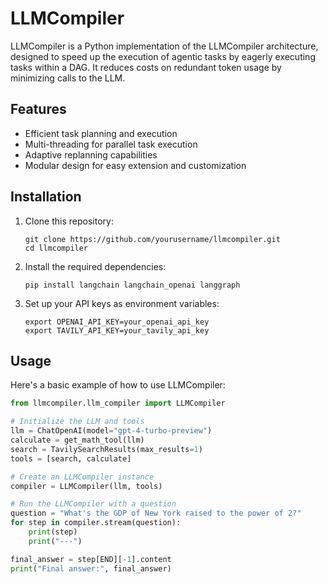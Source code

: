# LLMCompiler

LLMCompiler is a Python implementation of the LLMCompiler architecture, designed to speed up the execution of agentic tasks by eagerly executing tasks within a DAG. It reduces costs on redundant token usage by minimizing calls to the LLM.

## Features

- Efficient task planning and execution
- Multi-threading for parallel task execution
- Adaptive replanning capabilities
- Modular design for easy extension and customization

## Installation

1. Clone this repository:
   ```
   git clone https://github.com/yourusername/llmcompiler.git
   cd llmcompiler
   ```

2. Install the required dependencies:
   ```
   pip install langchain langchain_openai langgraph
   ```

3. Set up your API keys as environment variables:
   ```
   export OPENAI_API_KEY=your_openai_api_key
   export TAVILY_API_KEY=your_tavily_api_key
   ```

## Usage

Here's a basic example of how to use LLMCompiler:

```python
from llmcompiler.llm_compiler import LLMCompiler

# Initialize the LLM and tools
llm = ChatOpenAI(model="gpt-4-turbo-preview")
calculate = get_math_tool(llm)
search = TavilySearchResults(max_results=1)
tools = [search, calculate]

# Create an LLMCompiler instance
compiler = LLMCompiler(llm, tools)

# Run the LLMCompiler with a question
question = "What's the GDP of New York raised to the power of 2?"
for step in compiler.stream(question):
    print(step)
    print("---")

final_answer = step[END][-1].content
print("Final answer:", final_answer)
